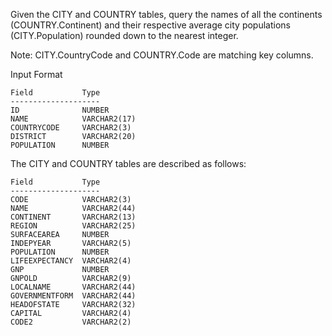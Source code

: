 Given the CITY and COUNTRY tables, query the names of all the continents (COUNTRY.Continent) and their respective average city populations (CITY.Population) rounded down to the nearest integer.

Note: CITY.CountryCode and COUNTRY.Code are matching key columns.

Input Format
```
Field           Type
--------------------
ID              NUMBER
NAME            VARCHAR2(17)
COUNTRYCODE     VARCHAR2(3)
DISTRICT        VARCHAR2(20)
POPULATION      NUMBER
```

The CITY and COUNTRY tables are described as follows:
```
Field           Type
--------------------
CODE            VARCHAR2(3)
NAME            VARCHAR2(44)
CONTINENT       VARCHAR2(13)
REGION          VARCHAR2(25)
SURFACEAREA     NUMBER
INDEPYEAR       VARCHAR2(5)
POPULATION      NUMBER
LIFEEXPECTANCY  VARCHAR2(4)
GNP             NUMBER
GNPOLD          VARCHAR2(9)
LOCALNAME       VARCHAR2(44)
GOVERNMENTFORM  VARCHAR2(44)
HEADOFSTATE     VARCHAR2(32)
CAPITAL         VARCHAR2(4)
CODE2           VARCHAR2(2)
```
